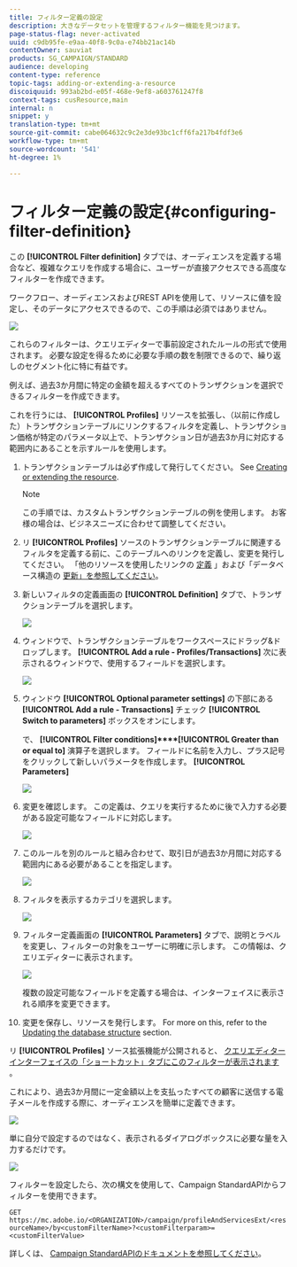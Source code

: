 ```yaml
---
title: フィルター定義の設定
description: 大きなデータセットを管理するフィルター機能を見つけます。
page-status-flag: never-activated
uuid: c9db95fe-e9aa-40f8-9c0a-e74bb21ac14b
contentOwner: sauviat
products: SG_CAMPAIGN/STANDARD
audience: developing
content-type: reference
topic-tags: adding-or-extending-a-resource
discoiquuid: 993ab2bd-e05f-468e-9ef8-a603761247f8
context-tags: cusResource,main
internal: n
snippet: y
translation-type: tm+mt
source-git-commit: cabe064632c9c2e3de93bc1cff6fa217b4fdf3e6
workflow-type: tm+mt
source-wordcount: '541'
ht-degree: 1%

---
```



# フィルター定義の設定{#configuring-filter-definition}

この **[!UICONTROL Filter definition]** タブでは、オーディエンスを定義する場合など、複雑なクエリを作成する場合に、ユーザーが直接アクセスできる高度なフィルターを作成できます。

ワークフロー、オーディエンスおよびREST APIを使用して、リソースに値を設定し、そのデータにアクセスできるので、この手順は必須ではありません。

![](assets/custom_resource_filter-definition.png)

これらのフィルターは、クエリエディターで事前設定されたルールの形式で使用されます。 必要な設定を得るために必要な手順の数を制限できるので、繰り返しのセグメント化に特に有益です。

例えば、過去3か月間に特定の金額を超えるすべてのトランザクションを選択できるフィルターを作成できます。

これを行うには、 **[!UICONTROL Profiles]** リソースを拡張し、（以前に作成した）トランザクションテーブルにリンクするフィルタを定義し、トランザクション価格が特定のパラメータ以上で、トランザクション日が過去3か月に対応する範囲内にあることを示すルールを使用します。

1. トランザクションテーブルは必ず作成して発行してください。 See [Creating or extending the resource](../../developing/using/creating-or-extending-the-resource.md).

   >[!NOTE]
   >
   >この手順では、カスタムトランザクションテーブルの例を使用します。 お客様の場合は、ビジネスニーズに合わせて調整してください。

1. リ **[!UICONTROL Profiles]** ソースのトランザクションテーブルに関連するフィルタを定義する前に、このテーブルへのリンクを定義し、変更を発行してください。 「他のリソースを使用したリンクの [定義](../../developing/using/configuring-the-resource-s-data-structure.md#defining-links-with-other-resources) 」および「データベース構造の [更新」を参照してください](../../developing/using/updating-the-database-structure.md)。
1. 新しいフィルタの定義画面の **[!UICONTROL Definition]** タブで、トランザクションテーブルを選択します。

   ![](assets/custom_resource_filter-definition_example-empty.png)

1. ウィンドウで、トランザクションテーブルをワークスペースにドラッグ&amp;ドロップします。 **[!UICONTROL Add a rule - Profiles/Transactions]** 次に表示されるウィンドウで、使用するフィールドを選択します。

   ![](assets/custom_resource_filter-definition_example-field.png)

1. ウィンドウ **[!UICONTROL Optional parameter settings]** の下部にある **[!UICONTROL Add a rule - Transactions]** チェック **[!UICONTROL Switch to parameters]** ボックスをオンにします。

   で、 **[!UICONTROL Filter conditions]****[!UICONTROL Greater than or equal to]** 演算子を選択します。 フィールドに名前を入力し、プラス記号をクリックして新しいパラメータを作成します。 **[!UICONTROL Parameters]**

   ![](assets/custom_resource_filter-definition_example-parameter.png)

1. 変更を確認します。 この定義は、クエリを実行するために後で入力する必要がある設定可能なフィールドに対応します。

   ![](assets/custom_resource_filter-definition_ex_edit-rule.png)

1. このルールを別のルールと組み合わせて、取引日が過去3か月間に対応する範囲内にある必要があることを指定します。

   ![](assets/custom_resource_filter-definition_example.png)

1. フィルタを表示するカテゴリを選択します。

   ![](assets/custom_resource_filter-definition_category.png)

1. フィルター定義画面の **[!UICONTROL Parameters]** タブで、説明とラベルを変更し、フィルターの対象をユーザーに明確に示します。 この情報は、クエリエディターに表示されます。

   ![](assets/custom_resource_filter-definition_parameters.png)

   複数の設定可能なフィールドを定義する場合は、インターフェイスに表示される順序を変更できます。

1. 変更を保存し、リソースを発行します。 For more on this, refer to the [Updating the database structure](../../developing/using/updating-the-database-structure.md) section.

リ **[!UICONTROL Profiles]** ソース拡張機能が公開されると、 [クエリエディターインターフェイスの「ショートカット」タブにこのフィルターが表示されます](../../automating/using/editing-queries.md) 。

これにより、過去3か月間に一定金額以上を支払ったすべての顧客に送信する電子メールを作成する際に、オーディエンスを簡単に定義できます。

![](assets/custom_resource_filter-definition_email-audience.png)

単に自分で設定するのではなく、表示されるダイアログボックスに必要な量を入力するだけです。

![](assets/custom_resource_filter-definition_email-audience_filter.png)

フィルターを設定したら、次の構文を使用して、Campaign StandardAPIからフィルターを使用できます。

`GET https://mc.adobe.io/<ORGANIZATION>/campaign/profileAndServicesExt/<resourceName>/by<customFilterName>?<customFilterparam>=<customFilterValue>`

詳しくは、 [Campaign StandardAPIのドキュメントを参照してください](../../api/using/filtering.md#custom-filters)。
